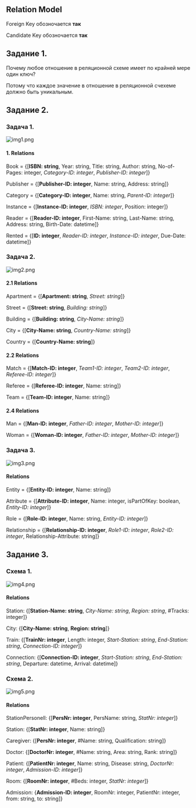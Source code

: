 ## Relation Model

Foreign Key обозночается **так**

Candidate Key обозночается **так**

## Задание 1.

Почему любое отношение в реляционной схеме имеет по крайней мере один ключ?

Потому что каждое значение в отношение в реляционной счехеме должно быть уникальным.

## Задание 2.

### Задача 1.

![img1.png](img1.png)

#### 1. Relations

Book = {[__ISBN: string__, Year: string, Title: string, Author: string, No-of-Pages: integer, *Category-ID: integer*, *Publisher-ID: integer*]}

Publisher = {[__Publisher-ID: integer__, Name: string, Address: string]}

Category = {[__Category-ID: integer__, Name: string, *Parent-ID: integer*]}

Instance = {[__Instance-ID: integer__, *ISBN: integer*, Position: integer]}

Reader = {[__Reader-ID: integer__, First-Name: string, Last-Name: string, Address: string, Birth-Date: datetime]}

Rented = {[__ID: integer__, *Reader-ID: integer*, *Instance-ID: integer*, Due-Date: datetime]}

### Задача 2.

![img2.png](img2.png)

#### 2.1 Relations

Apartment = {[__Apartment: string__, *Street: string*]}

Street = {[__Street: string__, *Building: string*]}

Building = {[__Building: string__, *City-Name: string*]}

City = {[__City-Name: string__, *Country-Name: string*]}

Country = {[__Country-Name: string__]}

#### 2.2 Relations

Match = {[__Match-ID: integer__, *Team1-ID: integer*, *Team2-ID: integer*, *Referee-ID: integer*]}

Referee = {[__Referee-ID: integer__, Name: string]}

Team = {[__Team-ID: integer__, Name: string]}

#### 2.4 Relations

Man = {[__Man-ID: integer__, *Father-ID: integer*, *Mother-ID: integer*]}

Woman = {[__Woman-ID: integer__, *Father-ID: integer*, *Mother-ID: integer*]}

### Задача 3.

![img3.png](img3.png)

#### Relations

Entity = {[__Entity-ID: integer__, Name: string]}

Attribute = {[__Attribute-ID: integer__, Name: integer, isPartOfKey: boolean, *Entity-ID: integer*]}

Role = {[__Role-ID: integer__, Name: string, *Entity-ID: integer*]}

Relationship = {[__Relationship-ID: integer__, *Role1-ID: integer*, *Role2-ID: integer*, Relationship-Attribute: string]}

## Задание 3.

### Схема 1.

![img4.png](img4.png)

#### Relations

Station: {[__Station-Name: string__, *City-Name: string*, *Region: string*, #Tracks: integer]}

City: {[__City-Name: string__, __Region: string__]}

Train: {[__TrainNr: integer__, Length: integer, *Start-Station: string*, *End-Station: string*, *Connection-ID: integer*]}

Connection: {[__Connection-ID: integer__, *Start-Station: string*, *End-Station: string*, Departure: datetime, Arrival: datetime]}

### Схема 2.

![img5.png](img5.png)

#### Relations

StationPersonell: {[__PersNr: integer__, PersName: string, *StatNr: integer*]}

Station: {[__StatNr: integer__, Name: string]}

Caregiver: {[__PersNr: integer__, #Name: string, Qualification: string]}

Doctor: {[__DoctorNr: integer__, #Name: string, Area: string, Rank: string]}

Patient: {[__PatientNr: integer__, Name: string, Disease: string, *DoctorNr: integer*, *Admission-ID: integer*]}

Room: {[__RoomNr: integer__, #Beds: integer, *StatNr: integer*]}

Admission: {**Admission-ID: integer**, RoomNr: integer, PatientNr: integer, from: string, to: string]}
